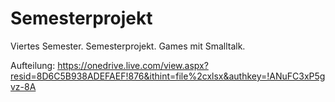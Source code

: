 # Semesterprojekt
Viertes Semester. Semesterprojekt. Games mit Smalltalk.

Aufteilung: https://onedrive.live.com/view.aspx?resid=8D6C5B938ADEFAEF!876&ithint=file%2cxlsx&authkey=!ANuFC3xP5gvz-8A
